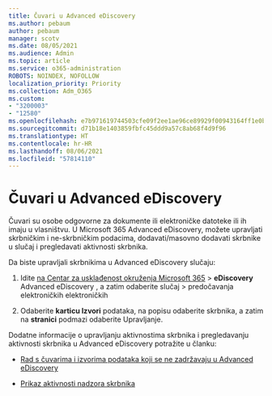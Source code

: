 ```yaml
---
title: Čuvari u Advanced eDiscovery
ms.author: pebaum
author: pebaum
manager: scotv
ms.date: 08/05/2021
ms.audience: Admin
ms.topic: article
ms.service: o365-administration
ROBOTS: NOINDEX, NOFOLLOW
localization_priority: Priority
ms.collection: Adm_O365
ms.custom:
- "3200003"
- "12580"
ms.openlocfilehash: e7b971619744503cfe09f2ee1ae96ce89929f00943164ff1e0b26e15e74ab8b9
ms.sourcegitcommit: d71b18e1403859fbfc45ddd9a57c8ab68f4d9f96
ms.translationtype: HT
ms.contentlocale: hr-HR
ms.lasthandoff: 08/06/2021
ms.locfileid: "57814110"
---
```

# <a name="custodians-in-advanced-ediscovery"></a>Čuvari u Advanced eDiscovery

Čuvari su osobe odgovorne za dokumente ili elektroničke datoteke ili ih imaju u vlasništvu. U Microsoft 365 Advanced eDiscovery, možete upravljati skrbničkim i ne-skrbničkim podacima, dodavati/masovno dodavati skrbnike u slučaj i pregledavati aktivnosti skrbnika.

Da biste upravljali skrbnikima u Advanced eDiscovery slučaju:

1. Idite [na Centar za usklađenost okruženja Microsoft 365](https://compliance.microsoft.com/)  >  **eDiscovery** Advanced eDiscovery , a zatim odaberite slučaj  >  predočavanja elektroničkih elektroničkih

1. Odaberite **karticu Izvori** podataka, na popisu odaberite skrbnika, a zatim na **stranici** podmazi odaberite Upravljanje.

Dodatne informacije o upravljanju aktivnostima skrbnika i pregledavanju aktivnosti skrbnika u Advanced eDiscovery potražite u članku:

- [Rad s čuvarima i izvorima podataka koji se ne zadržavaju u Advanced eDiscovery](/microsoft-365/compliance/managing-custodians)

- [Prikaz aktivnosti nadzora skrbnika](/microsoft-365/compliance/view-custodian-activity)